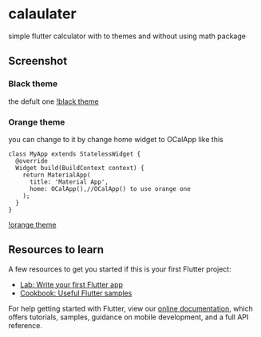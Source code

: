 # calaulater

simple flutter calculator with to themes and without using math package

## Screenshot
### Black theme
the defult one
[!black theme](Screenshot_1617188324.png)

### Orange theme
you can change to it by change home widget to OCalApp like this
```
class MyApp extends StatelessWidget {
  @override
  Widget build(BuildContext context) {
    return MaterialApp(
      title: 'Material App',
      home: OCalApp(),//OCalApp() to use orange one
    );
  }
}
```
[!orange theme](Screenshot_1617188399.png)

## Resources to learn

A few resources to get you started if this is your first Flutter project:

- [Lab: Write your first Flutter app](https://flutter.dev/docs/get-started/codelab)
- [Cookbook: Useful Flutter samples](https://flutter.dev/docs/cookbook)

For help getting started with Flutter, view our
[online documentation](https://flutter.dev/docs), which offers tutorials,
samples, guidance on mobile development, and a full API reference.
